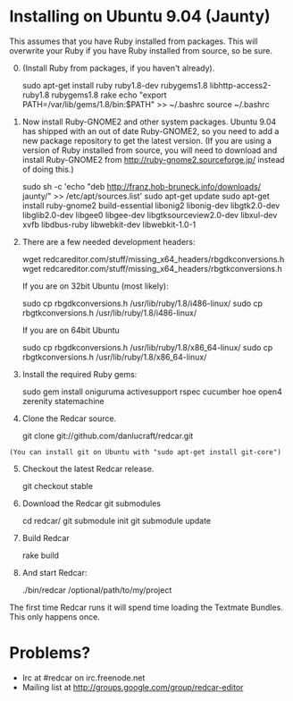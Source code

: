 
Installing on Ubuntu 9.04 (Jaunty)
==================================

This assumes that you have Ruby installed from packages. This will overwrite your Ruby if you have Ruby installed from source, so be sure.

  0. (Install Ruby from packages, if you haven't already).

        sudo apt-get install ruby ruby1.8-dev rubygems1.8 libhttp-access2-ruby1.8 rubygems1.8 rake
        echo "export PATH=/var/lib/gems/1.8/bin:\$PATH" >> ~/.bashrc
        source ~/.bashrc

  1. Now install Ruby-GNOME2 and other system packages. Ubuntu 9.04 has shipped with an out of date Ruby-GNOME2, so you need to add a new package repository to get the latest version. (If you are using a version of Ruby installed from source, you will need to download and install Ruby-GNOME2 from http://ruby-gnome2.sourceforge.jp/ instead of doing this.)

        sudo sh -c 'echo "deb http://franz.hob-bruneck.info/downloads/ jaunty/" >> /etc/apt/sources.list'
        sudo apt-get update
        sudo apt-get install ruby-gnome2 build-essential libonig2 libonig-dev libgtk2.0-dev libglib2.0-dev libgee0 libgee-dev libgtksourceview2.0-dev libxul-dev xvfb libdbus-ruby libwebkit-dev libwebkit-1.0-1

  2. There are a few needed development headers:

        wget redcareditor.com/stuff/missing_x64_headers/rbgdkconversions.h
        wget redcareditor.com/stuff/missing_x64_headers/rbgtkconversions.h
        
     If you are on 32bit Ubuntu (most likely):    
    
        sudo cp rbgdkconversions.h /usr/lib/ruby/1.8/i486-linux/
        sudo cp rbgtkconversions.h /usr/lib/ruby/1.8/i486-linux/
        
     If you are on 64bit Ubuntu
     
        sudo cp rbgdkconversions.h /usr/lib/ruby/1.8/x86_64-linux/
        sudo cp rbgtkconversions.h /usr/lib/ruby/1.8/x86_64-linux/

  3. Install the required Ruby gems:

        sudo gem install oniguruma activesupport rspec cucumber hoe open4 zerenity statemachine

  4. Clone the Redcar source.
  
        git clone git://github.com/danlucraft/redcar.git
  
    (You can install git on Ubuntu with "sudo apt-get install git-core")

  5. Checkout the latest Redcar release.
  
        git checkout stable

  5. Download the Redcar git submodules

        cd redcar/
        git submodule init
        git submodule update

  6. Build Redcar
  
        rake build

  7. And start Redcar:

        ./bin/redcar /optional/path/to/my/project

The first time Redcar runs it will spend time loading the Textmate Bundles. 
This only happens once.

Problems?
=========

 * Irc at #redcar on irc.freenode.net
 * Mailing list at http://groups.google.com/group/redcar-editor

